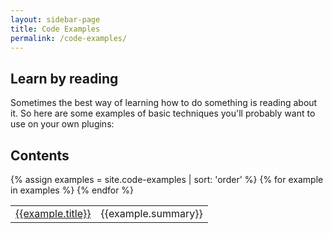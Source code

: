 ```yaml
---
layout: sidebar-page
title: Code Examples
permalink: /code-examples/
---
```


## Learn by reading

Sometimes the best way of learning how to do something is reading about it. So here are some examples of basic techniques you'll probably want to use on your own plugins:

## Contents
<table>
  <tbody>
  {% assign examples = site.code-examples | sort: 'order' %}
  {% for example in examples %}
    <tr>
      <td><a href="{{example.url}}">{{example.title}}</a></td>
      <td>{{example.summary}}</td>
    <tr>
  {% endfor %}
  </tbody>
</table>
